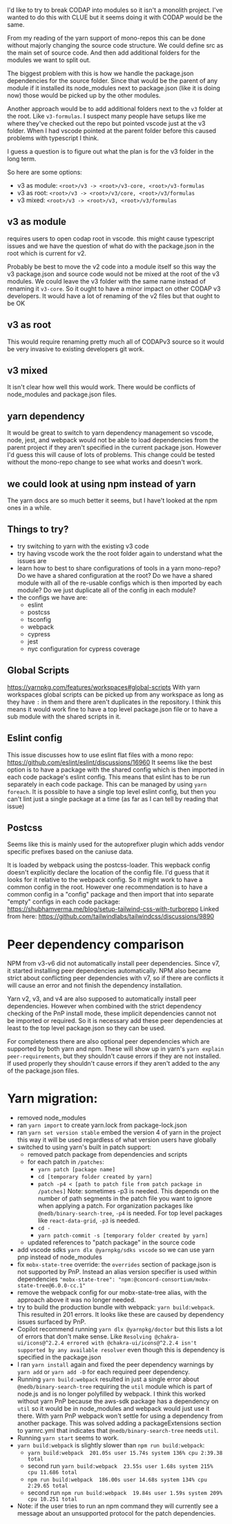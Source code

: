 I'd like to try to break CODAP into modules so it isn't a monolith project. I've wanted to do this with CLUE but it seems doing it with CODAP would be the same.

From my reading of the yarn support of mono-repos this can be done without majorly changing the source code structure. We could define src as the main set of source code.  And then add additional folders for the modules we want to split out.

The biggest problem with this is how we handle the package.json dependencies for the source folder. Since that would be the parent of any module if it installed its node_modules next to package.json (like it is doing now) those would be picked up by the other modules.

Another approach would be to add additional folders next to the `v3` folder at the root. Like `v3-formulas`. I suspect many people have setups like me where they've checked out the repo but pointed vscode just at the v3 folder. When I had vscode pointed at the parent folder before this caused problems with typescript I think.

I guess a question is to figure out what the plan is for the v3 folder in the long term.

So here are some options:
- v3 as module: `<root>/v3 -> <root>/v3-core, <root>/v3-formulas`
- v3 as root: `<root>/v3 -> <root>/v3/core, <root>/v3/formulas`
- v3 mixed: `<root>/v3 -> <root>/v3, <root>/v3/formulas`

## v3 as module
requires users to open codap root in vscode. this might cause typescript issues and we have the question of what do with the package.json in the root which is current for v2.

Probably be best to move the v2 code into a module itself so this way the v3 package.json and source code would not be mixed at the root of the v3 modules. We could leave the v3 folder with the same name instead of renaming it `v3-core`. So it ought to have a minor impact on other CODAP v3 developers. It would have a lot of renaming of the v2 files but that ought to be OK

## v3 as root
This would require renaming pretty much all of CODAPv3 source so it would be very invasive to existing developers git work.

## v3 mixed
It isn't clear how well this would work. There would be conflicts of node_modules and package.json files.

## yarn dependency
It would be great to switch to yarn dependency management so vscode, node, jest, and webpack would not be able to load dependencies from the parent project if they aren't specified in the current package json. However I'd guess this will cause of lots of problems. This change could be tested without the mono-repo change to see what works and doesn't work.

## we could look at using npm instead of yarn
The yarn docs are so much better it seems, but I have't looked at the npm ones in a while.

## Things to try?
- try switching to yarn with the existing v3 code
- try having vscode work the the root folder again to understand what the issues are
- learn how to best to share configurations of tools in a yarn mono-repo? Do we have a shared configuration at the root? Do we have a shared module with all of the re-usable configs which is then imported by each module? Do we just duplicate all of the config in each module?
- the configs we have are:
  - eslint
  - postcss
  - tsconfig
  - webpack
  - cypress
  - jest
  - nyc configuration for cypress coverage

## Global Scripts
https://yarnpkg.com/features/workspaces#global-scripts
With yarn workspaces global scripts can be picked up from any workspace as long as they have `:` in them and there aren't duplicates in the repository.
I think this means it would work fine to have a top level package.json file or to have a sub module with the shared scripts in it.

## Eslint config
This issue discusses how to use eslint flat files with a mono repo: https://github.com/eslint/eslint/discussions/16960
It seems like the best option is to have a package with the shared config which is then imported in each code package's eslint config. This means that eslint has to be run separately in each code package. This can be managed by using `yarn foreach`.
It is possible to have a single top level eslint config, but then you can't lint just a single package at a time (as far as I can tell by reading that issue)

## Postcss
Seems like this is mainly used for the autoprefixer plugin which adds vendor specific prefixes based on the caniuse data.

It is loaded by webpack using the postcss-loader. This wepback config doesn't explicitly declare the location of the config file. I'd guess that it looks for it relative to the webpack config. So it might work to have a common config in the root. However one recommendation is to have a common config in a "config" package and then import that into separate "empty" configs in each code package: https://shubhamverma.me/blog/setup-tailwind-css-with-turborepo
Linked from here: https://github.com/tailwindlabs/tailwindcss/discussions/9890

# Peer dependency comparison
NPM from v3-v6 did not automatically install peer dependencies.
Since v7, it started installing peer dependencies automatically.
NPM also became strict about conflicting peer dependencies with v7, so if there are conflicts it will cause an error and not finish the dependency installation.

Yarn v2, v3, and v4 are also supposed to automatically install peer dependencies. However when combined with the strict dependency checking of the PnP install mode, these implicit dependencies cannot not be imported or required. So it is necessary add these peer dependencies at least to the top level package.json so they can be used.

For completeness there are also optional peer dependencies which are supported by both yarn and npm. These will show up in yarn's `yarn explain peer-requirements`, but they shouldn't cause errors if they are not installed. If used properly they shouldn't cause errors if they aren't added to the any of the package.json files.

# Yarn migration:
- removed node_modules
- ran `yarn import` to create yarn.lock from package-lock.json
- ran `yarn set version stable` embed the version 4 of yarn in the project this way it will be used regardless of what version users have globally
- switched to using yarn's built in patch support:
  - removed patch package from dependencies and scripts
  - for each patch in `/patches`:
    - `yarn patch [package name]`
    - `cd [temporary folder created by yarn]`
    - `patch -p4 < [path to patch file from patch package in /patches]` Note: sometimes -p3 is needed. This depends on the number of path segments in the patch file you want to ignore when applying a patch. For organization packages like `@nedb/binary-search-tree`, `-p4` is needed. For top level packages like `react-data-grid`, `-p3` is needed.
    - `cd -`
    - `yarn patch-commit -s [temporary folder created by yarn]`
  - updated references to "patch package" in the source code
- add vscode sdks `yarn dlx @yarnpkg/sdks vscode` so we can use yarn pnp instead of node_modules
- fix `mobx-state-tree` override: the `overrides` section of package.json is not supported by PnP. Instead an alias version specifier is used within dependencies `"mobx-state-tree": "npm:@concord-consortium/mobx-state-tree@6.0.0-cc.1"`
- remove the webpack config for our mobx-state-tree alias, with the approach above it was no longer needed.
- try to build the production bundle with webpack: `yarn build:webpack`. This resulted in 201 errors. It looks like these are caused by dependency issues surfaced by PnP.
- Copilot recommend running `yarn dlx @yarnpkg/doctor` but this lists a lot of errors that don't make sense. Like `Resolving @chakra-ui/icons@^2.2.4 errored with @chakra-ui/icons@^2.2.4 isn't supported by any available resolver` even though this is dependency is specified in the package.json
- I ran `yarn install` again and fixed the peer dependency warnings by `yarn add` or `yarn add -D` for each required peer dependency.
- Running `yarn build:webpack` resulted in just a single error about `@nedb/binary-search-tree` requiring the `util` module which is part of node.js and is no longer polyfilled by webpack. I think this worked without yarn PnP because the aws-sdk package has a dependency on `util` so it would be in node_modules and webpack would just use it there. With yarn PnP webpack won't settle for using a dependency from another package. This was solved adding a packageExtensions section to yarnrc.yml that indicates that `@nedb/binary-search-tree` needs `util`.
- Running `yarn start` seems to work.
- `yarn build:webpack` is slightly slower than `npm run build:webpack`:
  - `yarn build:webpack  201.05s user 15.74s system 136% cpu 2:39.38 total`
  - second run `yarn build:webpack  23.55s user 1.68s system 215% cpu 11.686 total`
  - `npm run build:webpack  186.00s user 14.68s system 134% cpu 2:29.65 total`
  - second run `npm run build:webpack  19.84s user 1.59s system 209% cpu 10.251 total`
- Note: if the user tries to run an npm command they will currently see a message about an unsupported protocol for the patch dependencies.
